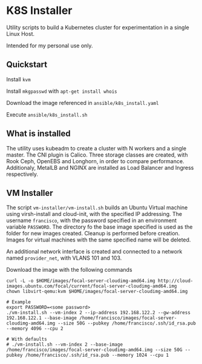# K8S Installer

Utility scripts to build a Kubernetes cluster for experimentation in a single Linux Host.

Intended for my personal use only.

## Quickstart

Install `kvm`

Install `mkgpasswd` with `apt-get install whois`

Download the image referenced in `ansible/k8s_install.yaml`

Execute `ansible/k8s_install.sh`

## What is installed

The utility uses kubeadm to create a cluster with N workers and a single master. The CNI plugin is Calico. Three storage classes are created, with Rook Ceph, OpenEBS and Longhorn, in order to compare performance. Additionaly, MetalLB and NGINX are installed as
Load Balancer and Ingress respectively.

## VM Installer

The script `vm-installer/vm-install.sh` builds an Ubuntu Virtual machine using virsh-install and cloud-init, with the specified IP addressing. The username `francisco`, with the password specified in an environment variable `PASSWORD`. The directory fo the base image specified is used as the folder for new images created. Cleanup is performed before creation. Images for virtual machines with the same specified name will be deleted.

An additional network interface is created and connected to a network named `provider_net`, with VLANS 101 and 103.

Download the image with the following commands

```
curl -L -o $HOME/images/focal-server-cloudimg-amd64.img http://cloud-images.ubuntu.com/focal/current/focal-server-cloudimg-amd64.img
chown libvirt-qemu:kvm $HOME/images/focal-server-cloudimg-amd64.img
```

```
# Example
export PASSWORD=<some password>
./vm-install.sh --vm-index 2 --ip-address 192.168.122.2 --gw-address 192.168.122.1 --base-image /home/francisco/images/focal-server-cloudimg-amd64.img --size 50G --pubkey /home/francisco/.ssh/id_rsa.pub --memory 4096 --cpu 2

# With defaults
# ./vm-install.sh --vm-index 2 --base-image /home/francisco/images/focal-server-cloudimg-amd64.img --size 50G --pubkey /home/francisco/.ssh/id_rsa.pub --memory 1024 --cpu 1
```
